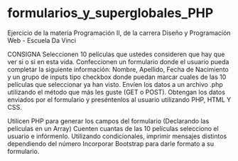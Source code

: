 # formularios_y_superglobales_PHP
Ejercicio de la materia Programación II, de la carrera Diseño y Programación Web  - Escuela Da Vinci

CONSIGNA
Seleccionen 10 películas que ustedes consideren que hay que ver si o si en esta vida.
Confeccionen un formulario donde el usuario pueda completar la siguiente información: Nombre, Apellido, Fecha de Nacimiento y un grupo de inputs tipo checkbox donde puedan marcar cuales de las 10 películas que seleccionar ya han visto.
Envíen los datos a un archivo .php utilizando el método que más les guste (GET o POST).
Obtengan los datos enviados por el formulario y preséntenlos al usuario utilizando PHP, HTML Y CSS.

Utilicen PHP para generar los campos del formulario (Declarando las películas en un Array)
Cuenten cuantas de las 10 películas selecciono el usuario e infórmenlo.
Utilizando condicionales, imprimir mensajes distintos dependiendo del número
Incorporar Bootstrap para darle formato a su formulario.

